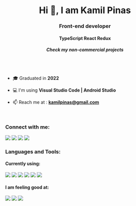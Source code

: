 <h1 align="center">Hi 👋, I am Kamil Pinas</h1>
<h3 align="center">Front-end developer</h3>
<h4 align="center">TypeScript React Redux</h4>
<h5 align="center">Check my non-commercial projects</h4><br><br>

- 🎓 Graduated in **2022**

- 💻 I'm using **Visual Studio Code | Android Studio**

- 📫 Reach me at :  **kamilpinas@gmail.com**
<br>

<h3 align="left">Connect with me:</h3>

<a href="https://wa.me/48730697499"><img src="https://img.shields.io/badge/WhatsApp-25D366?style=for-the-badge&logo=whatsapp&logoColor=white" /></a>
<a href="https://m.me/kamil.pinas"><img src="https://img.shields.io/badge/Messenger-00B2FF?style=for-the-badge&logo=messenger&logoColor=white" /></a>
<a href="https://facebook.com/kamil.pinas"><img src="https://img.shields.io/badge/Facebook-1877F2?style=for-the-badge&logo=facebook&logoColor=white" /></a>
<a href="https://www.linkedin.com/in/kamil-pinas-1822a2209/"><img src="https://img.shields.io/badge/LinkedIn-0077B5?style=for-the-badge&logo=linkedin&logoColor=white" /></a>

<h3 align="left">Languages and Tools:</h3>

<h4 align="left">Currently using:</h4>
<span><img src="https://img.shields.io/badge/TypeScript-007ACC?style=for-the-badge&logo=typescript&logoColor=white" /></span>
<span><img src="https://img.shields.io/badge/React-20232A?style=for-the-badge&logo=react&logoColor=61DAFB" /></span>
<span><img src="https://img.shields.io/badge/Redux-593D88?style=for-the-badge&logo=redux&logoColor=white" /></span>
<span><img src="https://img.shields.io/badge/Node.js-43853D?style=for-the-badge&logo=node.js&logoColor=white" /></span>
<span><img src="https://img.shields.io/badge/HTML5-E34F26?style=for-the-badge&logo=html5&logoColor=white" /></span>
<span><img src="https://img.shields.io/badge/CSS3-1572B6?style=for-the-badge&logo=css3&logoColor=white" /></span>

<h4 align="left">I am feeling good at:</h4>
<span><img src="https://img.shields.io/badge/React_Native-20232A?style=for-the-badge&logo=react&logoColor=61DAFB" /></span>
<span><img src="https://img.shields.io/badge/Android-3DDC84?style=for-the-badge&logo=android&logoColor=white" /></span>
<span><img src="https://img.shields.io/badge/MongoDB-4EA94B?style=for-the-badge&logo=mongodb&logoColor=white" /></span>






